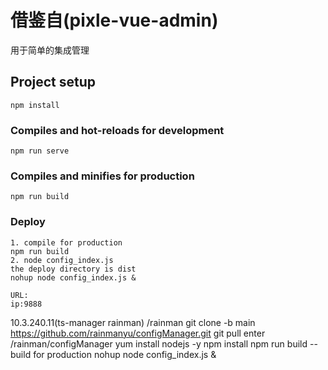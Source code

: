 # 借鉴自(pixle-vue-admin)

用于简单的集成管理


## Project setup
```
npm install
```

### Compiles and hot-reloads for development
```
npm run serve
```

### Compiles and minifies for production
```
npm run build
```



### Deploy
```
1. compile for production
npm run build
2. node config_index.js
the deploy directory is dist
nohup node config_index.js &

URL:
ip:9888
```

10.3.240.11(ts-manager rainman)
/rainman
git clone -b main https://github.com/rainmanyu/configManager.git
git pull
enter /rainman/configManager
yum install nodejs -y
npm install
npm run build
-- build for production
nohup node config_index.js &

